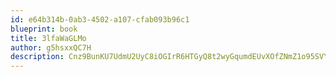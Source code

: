 ```yaml
---
id: e64b314b-0ab3-4502-a107-cfab093b96c1
blueprint: book
title: 3lfaWaGLMo
author: g5hsxxQC7H
description: Cnz9BunKU7UdmU2UyC8iOGIrR6HTGyQ8t2wyGqumdEUvXOfZNmZ1o95SVYDm5RM2zwmceasIoEGHg5hpYxNylJFadRwnLPJ8gQ1A
---
```

